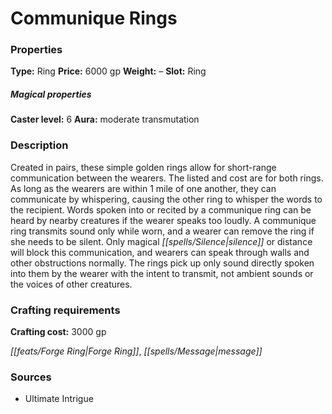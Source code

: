 ﻿---
Title: "Communique Rings"
Type: "Ring"
Price: "6000 gp"
Weight: "–"
Slot: "Ring"
Caster level: "6"
Aura: "moderate transmutation"
Description: |
  "Created in pairs, these simple golden rings allow for short-range communication between the wearers. The listed and cost are for both rings. As long as the wearers are within 1 mile of one another, they can communicate by whispering, causing the other ring to whisper the words to the recipient. Words spoken into or recited by a _communique ring_ can be heard by nearby creatures if the wearer speaks too loudly. A _communique ring_ transmits sound only while worn, and a wearer can remove the ring if she needs to be silent. Only magical silence or distance will block this communication, and wearers can speak through walls and other obstructions normally. The rings pick up only sound directly spoken into them by the wearer with the intent to transmit, not ambient sounds or the voices of other creatures."
Crafting cost: "3000 gp"
Sources: "['Ultimate Intrigue']"
---

# Communique Rings

### Properties

**Type:** Ring **Price:** 6000 gp **Weight:** – **Slot:** Ring

##### Magical properties

**Caster level:** 6 **Aura:** moderate transmutation

### Description

Created in pairs, these simple golden rings allow for short-range communication between the wearers. The listed and cost are for both rings. As long as the wearers are within 1 mile of one another, they can communicate by whispering, causing the other ring to whisper the words to the recipient. Words spoken into or recited by a communique ring can be heard by nearby creatures if the wearer speaks too loudly. A communique ring transmits sound only while worn, and a wearer can remove the ring if she needs to be silent. Only magical _[[spells/Silence|silence]]_ or distance will block this communication, and wearers can speak through walls and other obstructions normally. The rings pick up only sound directly spoken into them by the wearer with the intent to transmit, not ambient sounds or the voices of other creatures.

### Crafting requirements

**Crafting cost:** 3000 gp

_[[feats/Forge Ring|Forge Ring]]_, _[[spells/Message|message]]_

### Sources

* Ultimate Intrigue